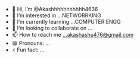 - 👋 Hi, I’m @Akashhhhhhhhhhh4636
- 👀 I’m interested in ...NETWORRKING
- 🌱 I’m currently learning ...COMPUTER ENGG
- 💞️ I’m looking to collaborate on ...
- 📫 How to reach me ...akashashu476@gmail.com
- 😄 Pronouns: ...
- ⚡ Fun fact: ...

<!---
Akashhhhhhhhhhh4636/Akashhhhhhhhhhh4636 is a ✨ special ✨ repository because its `README.md` (this file) appears on your GitHub profile.
You can click the Preview link to take a look at your changes.
--->
